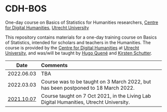 # CDH-BOS
One-day course on Basics of Statistics for Humanities researchers, [Centre for Digital Humanities](https://github.com/CentreForDigitalHumanities/), [Utrecht University](https://github.com/enterprises/university-utrecht)

This repository contains materials for a one-day training course on Basics of Statistics, intended for scholars and teachers in the Humanities. The course is provided by the [Centre for Digital Humanities](https://github.com/CentreForDigitalHumanities/) at [Utrecht University](https://github.com/enterprises/university-utrecht), and was/will be taught by [Hugo Quené](https://github.com/hugoquene) and [Kirsten Schutter](https://github.com/iamkirsten).

| Date | Comments |
| ------------- |:-------------| 
| 2022.06.03 | TBA |
| 2022.03.03 | Course was to be taught on 3 March 2022, but has been postponed to 18 March 2022. |
| [2021.10.07](https://github.com/hugoquene/CDH-BOS/tree/main/20211007) | Course taught on 7 Oct 2021, in the Living Lab Digital Humanities, Utrecht University. |


